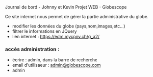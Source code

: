 Journal de bord - Johnny et Kevin
Projet WEB - Globescope

Ce site internet nous permet de gérer la partie administrative du globe.
- modifier les données du globe (pays,nom,images,etc...)
- filtrer le informations en JQuery
- lien internet : https://edm.mycpnv.ch/g_a2/
### accès administration :
- écrire : admin, dans la barre de recherche
- email d'utilisaeur : admin@globescope.com
- admin
